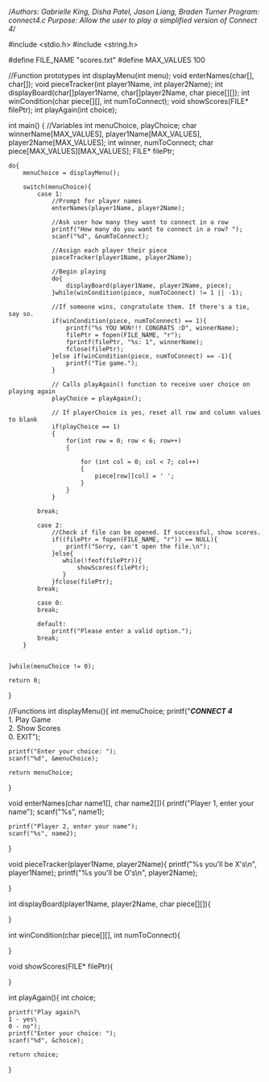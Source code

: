 /*Authors: Gabrielle King, Disha Patel, Jason Liang, Braden Turner
Program: connect4.c
Purpose: Allow the user to play a simplified version of Connect 4*/

#include <stdio.h>
#include <string.h>

#define FILE_NAME "scores.txt"
#define MAX_VALUES 100

//Function prototypes
int displayMenu(int menu);
void enterNames(char[], char[]);
void pieceTracker(int player1Name, int player2Name);
int displayBoard(char[]player1Name, char[]player2Name, char piece[][]);
int winCondition(char piece[][], int numToConnect);
void showScores(FILE* filePtr);
int playAgain(int choice);

int main()
{
    //Variables
    int menuChoice, playChoice;
    char winnerName[MAX_VALUES], player1Name[MAX_VALUES], player2Name[MAX_VALUES];
    int winner, numToConnect;
    char piece[MAX_VALUES][MAX_VALUES];
    FILE* filePtr;
    
    do{
        menuChoice = displayMenu();
        
        switch(menuChoice){
            case 1:
                //Prompt for player names
                enterNames(player1Name, player2Name);
                
                //Ask user how many they want to connect in a row
                printf("How many do you want to connect in a row? ");
                scanf("%d", &numToConnect);
                
                //Assign each player their piece
                pieceTracker(player1Name, player2Name);
                
                //Begin playing
                do{
                    displayBoard(player1Name, player2Name, piece);
                }while(winCondition(piece, numToConnect) != 1 || -1);
                
                //If someone wins, congratulate them. If there's a tie, say so.
                if(winCondition(piece, numToConnect) == 1){
                    printf("%s YOU WON!!! CONGRATS :D", winnerName);
                    filePtr = fopen(FILE_NAME, "r");
                    fprintf(filePtr, "%s: 1", winnerName);
                    fclose(filePtr);
                }else if(winCondition(piece, numToConnect) == -1){
                    printf("Tie game.");
                }
                
                // Calls playAgain() function to receive user choice on playing again
                playChoice = playAgain();
                
                // If playerChoice is yes, reset all row and column values to blank
                if(playChoice == 1)
                {
                    for(int row = 0; row < 6; row++)
                    {
                    
                        for (int col = 0; col < 7; col++)
                        {
                            piece[row][col] = ' ';
                        }
                    }
                }
                
            break;
            
            case 2:
                //Check if file can be opened. If successful, show scores.
                if((filePtr = fopen(FILE_NAME, "r")) == NULL){
                    printf("Sorry, can't open the file.\n");
                }else{
                   while(!feof(filePtr)){
                       showScores(filePtr);
                   }
                }fclose(filePtr);
            break;
            
            case 0:
            break;
            
            default:
                printf("Please enter a valid option.");
            break;
        }
        
        
    }while(menuChoice != 0);

    return 0;
}

//Functions
int displayMenu(){
    int menuChoice;
    printf("***CONNECT 4***\
        1. Play Game\
        2. Show Scores\
        0. EXIT");
        
    printf("Enter your choice: ");
    scanf("%d", &menuChoice);
    
    return menuChoice;
}

void enterNames(char name1[], char name2[]){
    printf("Player 1, enter your name");
    scanf("%s", name1);
    
    printf("Player 2, enter your name");
    scanf("%s", name2);
}

void pieceTracker(player1Name, player2Name){
    printf("%s you'll be X's\n", player1Name);
    printf("%s you'll be O's\n", player2Name);
    
}

int displayBoard(player1Name, player2Name, char piece[][]){
    
}

int winCondition(char piece[][], int numToConnect){
    
}

void showScores(FILE* filePtr){
    
}

int playAgain(){
    int choice; 
    
    printf("Play again?\
    1 - yes\
    0 - no");
    printf("Enter your choice: ");
    scanf("%d", &choice);   
    
    return choice;
}
